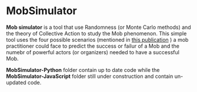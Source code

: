 # MobSimulator

**Mob simulator** is a tool that use Randomness (or Monte Carlo methods) and the theory of Collective Action to study the Mob phenomenon. This simple tool uses the four possible scenarios (mentioned in [this publication](https://d1wqtxts1xzle7.cloudfront.net/58841814/Analyzing_Flash_Mobs_in_Cybernetic_Space.pdf?1554829764=&response-content-disposition=inline%3B+filename%3DAnalyzing_Flash_Mobs_in_Cybernetic_Space.pdf&Expires=1602455435&Signature=bvhTcjWcN~~rEugo~zGQjK2KM9BERBAAmredmL3J~bR0Bv6wvIn3Cx3g69-FJNQnvgd7xjvek9czhN64zmpYnW4t7Q6TGeUxP3EbO8-AoRh3tuJXjdoNiPEksJmBe-xJnxEhEwqV0nmeDigaN3lu1IRHZkIcFAGdZaVn3cSD0XWRoK82LMnzLTYMbq7op~V0tEwO4Ws0pRlqjPYNXXUsXXE3ywq8jc9J6E5BFPBKC8IqzGN6Av0lwsb6cBUUGLYu2JtcAZ194ov9Z~Qd09jhA7mMXWpAMuj53ZCrOUXhPsVqzpkhYOC38m8o2x0ltAFb-r~lN~IJl08jeITYOnf8zA__&Key-Pair-Id=APKAJLOHF5GGSLRBV4ZA) ) a mob practitioner could face to predict the success or failur of a Mob and the numebr of powerful actors (or organizers) needed to have a successful Mob.

**MobSimulator-Python** folder contain up to date code while the **MobSimulator-JavaScript** folder still under construction and contain un-updated code.



